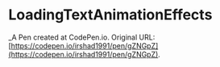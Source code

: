 # LoadingTextAnimationEffects
 _A Pen created at CodePen.io. Original URL: [https://codepen.io/irshad1991/pen/gZNGpZ](https://codepen.io/irshad1991/pen/gZNGpZ).

 